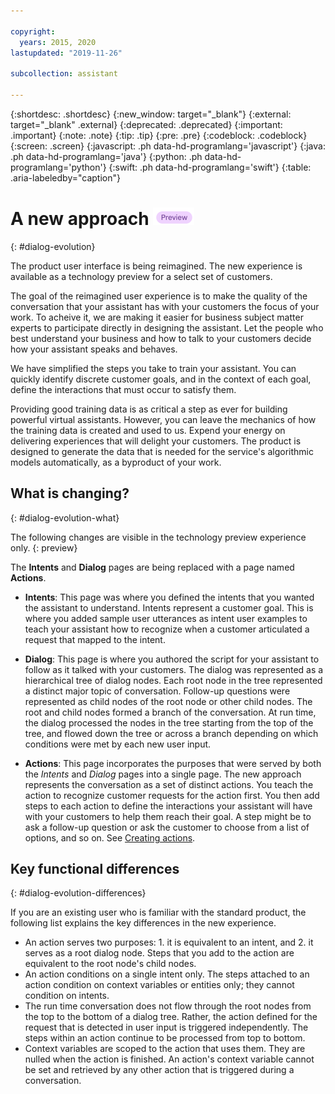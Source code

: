 ```yaml
---

copyright:
  years: 2015, 2020
lastupdated: "2019-11-26"

subcollection: assistant

---
```


{:shortdesc: .shortdesc}
{:new_window: target="_blank"}
{:external: target="_blank" .external}
{:deprecated: .deprecated}
{:important: .important}
{:note: .note}
{:tip: .tip}
{:pre: .pre}
{:codeblock: .codeblock}
{:screen: .screen}
{:javascript: .ph data-hd-programlang='javascript'}
{:java: .ph data-hd-programlang='java'}
{:python: .ph data-hd-programlang='python'}
{:swift: .ph data-hd-programlang='swift'}
{:table: .aria-labeledby="caption"}

# A new approach ![Technology preview experience only](images/preview.png)
{: #dialog-evolution}

The product user interface is being reimagined. The new experience is available as a technology preview for a select set of customers.

The goal of the reimagined user experience is to make the quality of the conversation that your assistant has with your customers the focus of your work. To acheive it, we are making it easier for business subject matter experts to participate directly in designing the assistant. Let the people who best understand your business and how to talk to your customers decide how your assistant speaks and behaves.

We have simplified the steps you take to train your assistant. You can quickly identify discrete customer goals, and in the context of each goal, define the interactions that must occur to satisfy them.

Providing good training data is as critical a step as ever for building powerful virtual assistants. However, you can leave the mechanics of how the training data is created and used to us. Expend your energy on delivering experiences that will delight your customers. The product is designed to generate the data that is needed for the service's algorithmic models automatically, as a byproduct of your work.

## What is changing?
{: #dialog-evolution-what}

The following changes are visible in the technology preview experience only.
{: preview}

The **Intents** and **Dialog** pages are being replaced with a page named **Actions**. 

- **Intents**: This page was where you defined the intents that you wanted the assistant to understand. Intents represent a customer goal. This is where you added sample user utterances as intent user examples to teach your assistant how to recognize when a customer articulated a request that mapped to the intent.  

- **Dialog**: This page is where you authored the script for your assistant to follow as it talked with your customers. The dialog was represented as a hierarchical tree of dialog nodes. Each root node in the tree represented a distinct major topic of conversation. Follow-up questions were represented as child nodes of the root node or other child nodes. The root and child nodes formed a branch of the conversation.  At run time, the dialog processed the nodes in the tree starting from the top of the tree, and flowed down the tree or across a branch depending on which conditions were met by each new user input.

- **Actions**: This page incorporates the purposes that were served by both the *Intents* and *Dialog* pages into a single page. The new approach represents the conversation as a set of distinct actions. You teach the action to recognize customer requests for the action first. You then add steps to each action to define the interactions your assistant will have with your customers to help them reach their goal. A step might be to ask a follow-up question or ask the customer to choose from a list of options, and so on. See [Creating actions](/docs/services/assistant?topic=assistant-actions).

## Key functional differences
{: #dialog-evolution-differences}

If you are an existing user who is familiar with the standard product, the following list explains the key differences in the new experience.

- An action serves two purposes: 1. it is equivalent to an intent, and 2. it serves as a root dialog node. Steps that you add to the action are equivalent to the root node's child nodes.
- An action conditions on a single intent only. The steps attached to an action condition on context variables or entities only; they cannot condition on intents.
- The run time conversation does not flow through the root nodes from the top to the bottom of a dialog tree. Rather, the action defined for the request that is detected in user input is triggered independently. The steps within an action continue to be processed from top to bottom.
- Context variables are scoped to the action that uses them. They are nulled when the action is finished. An action's context variable cannot be set and retrieved by any other action that is triggered during a conversation.